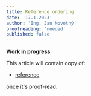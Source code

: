 ```yaml
---
title: Reference ordering
date: '17.1.2023'
author: 'Ing. Jan Novotný'
proofreading: 'needed'
published: false
---
```


**Work in progress**

This article will contain copy of:

- [reference](https://evitadb.io/research/assignment/querying/query_language#reference-attribute)

once it's proof-read.